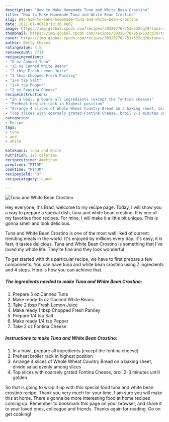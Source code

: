 ```yaml
---
description: "How to Make Homemade Tuna and White Bean Crostino"
title: "How to Make Homemade Tuna and White Bean Crostino"
slug: 895-how-to-make-homemade-tuna-and-white-bean-crostino
date: 2021-01-08T19:10:36.086Z
image: https://img-global.cpcdn.com/recipes/30320770/751x532cq70/tuna-and-white-bean-crostino-recipe-main-photo.jpg
thumbnail: https://img-global.cpcdn.com/recipes/30320770/751x532cq70/tuna-and-white-bean-crostino-recipe-main-photo.jpg
cover: https://img-global.cpcdn.com/recipes/30320770/751x532cq70/tuna-and-white-bean-crostino-recipe-main-photo.jpg
author: Betty Chavez
ratingvalue: 4.5
reviewcount: 7711
recipeingredient:
- "5 oz Canned Tuna"
- "15 oz Canned White Beans"
- "2 tbsp Fresh Lemon Juice"
- "1 tbsp Chopped Fresh Parsley"
- "1/4 tsp Salt"
- "1/4 tsp Pepper"
- "2 oz Fontina Cheese"
recipeinstructions:
- "In a bowl, prepare all ingredients (except the fontina cheese)"
- "Preheat broiler rack in highest position"
- "Arrange 4 slices of Whole Wheat Country Bread on a baking sheet, divide salad evenly among slices"
- "Top slices with coarsely grated Fontina Cheese, broil 2-3 minutes untill golden"
categories:
- Recipe
tags:
- tuna
- and
- white

katakunci: tuna and white 
nutrition: 215 calories
recipecuisine: American
preptime: "PT15M"
cooktime: "PT43M"
recipeyield: "3"
recipecategory: Lunch

---
```



![Tuna and White Bean Crostino](https://img-global.cpcdn.com/recipes/30320770/751x532cq70/tuna-and-white-bean-crostino-recipe-main-photo.jpg)

Hey everyone, it's Brad, welcome to my recipe page. Today, I will show you a way to prepare a special dish, tuna and white bean crostino. It is one of my favorites food recipes. For mine, I will make it a little bit unique. This is gonna smell and look delicious.

Tuna and White Bean Crostino is one of the most well liked of current trending meals in the world. It's enjoyed by millions every day. It's easy, it is fast, it tastes delicious. Tuna and White Bean Crostino is something that I've loved my whole life. They're fine and they look wonderful.




To get started with this particular recipe, we have to first prepare a few components. You can have tuna and white bean crostino using 7 ingredients and 4 steps. Here is how you can achieve that.

<!--inarticleads1-->

##### The ingredients needed to make Tuna and White Bean Crostino:

1. Prepare 5 oz Canned Tuna
1. Make ready 15 oz Canned White Beans
1. Take 2 tbsp Fresh Lemon Juice
1. Make ready 1 tbsp Chopped Fresh Parsley
1. Prepare 1/4 tsp Salt
1. Make ready 1/4 tsp Pepper
1. Take 2 oz Fontina Cheese




<!--inarticleads2-->

##### Instructions to make Tuna and White Bean Crostino:

1. In a bowl, prepare all ingredients (except the fontina cheese)
1. Preheat broiler rack in highest position
1. Arrange 4 slices of Whole Wheat Country Bread on a baking sheet, divide salad evenly among slices
1. Top slices with coarsely grated Fontina Cheese, broil 2-3 minutes untill golden




So that is going to wrap it up with this special food tuna and white bean crostino recipe. Thank you very much for your time. I am sure you will make this at home. There's gonna be more interesting food at home recipes coming up. Remember to bookmark this page on your browser, and share it to your loved ones, colleague and friends. Thanks again for reading. Go on get cooking!
